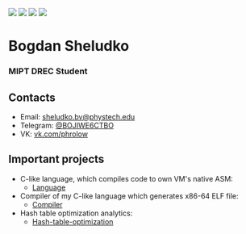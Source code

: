 <p align="left">
    <img src="https://img.shields.io/badge/Age-20-red" />
    <img src="https://img.shields.io/badge/Focus-System%20Programming-darkgreen" />
    <img src="https://img.shields.io/badge/Lives-Russia-darkblue" />
    <img src="https://img.shields.io/badge/Languages-English%20%26%20Russian-red" />
</p>



<h1 align="left">Bogdan Sheludko </h1>
<h3 align="left">MIPT DREC Student </h3>

## Contacts
* Email: [sheludko.bv@phystech.edu](mailto:sheludko.bv@phystech.edu)
* Telegram: [@BOJIWE6CTBO](https://telegram.me/bojiwe6ctbo)
* VK: [vk.com/phrolow](https://vk.com/phrolow)

## Important projects

* C-like language, which compiles code to own VM's native ASM:
    * [Language](https://github.com/phrolow/Language)
* Compiler of my C-like language which generates x86-64 ELF file:
    * [Compiler](https://github.com/phrolow/Compiler)
* Hash table optimization analytics:
    * [Hash-table-optimization](https://github.com/phrolow/Hash-table-optimization)
